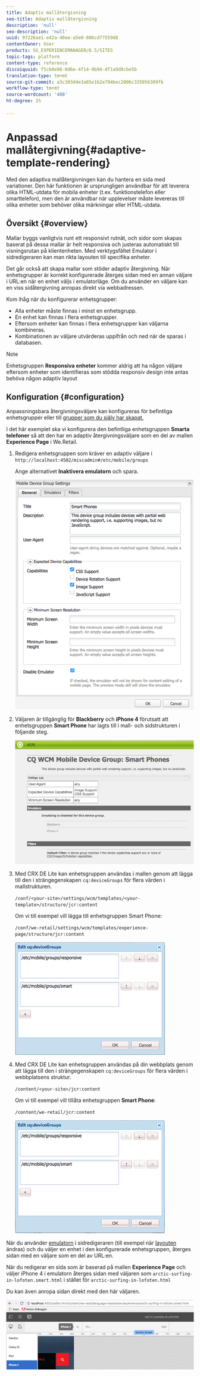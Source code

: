 ```yaml
---
title: Adaptiv mallåtergivning
seo-title: Adaptiv mallåtergivning
description: 'null'
seo-description: 'null'
uuid: 97226ae1-e42a-40ae-a5e0-886cd77559d8
contentOwner: User
products: SG_EXPERIENCEMANAGER/6.5/SITES
topic-tags: platform
content-type: reference
discoiquuid: f5cb0e98-0d6e-4f14-9b94-df1a9d8cbe5b
translation-type: tm+mt
source-git-commit: a3c303d4e3a85e1b2e794bec2006c335056309fb
workflow-type: tm+mt
source-wordcount: '488'
ht-degree: 1%

---
```



# Anpassad mallåtergivning{#adaptive-template-rendering}

Med den adaptiva mallåtergivningen kan du hantera en sida med variationer. Den här funktionen är ursprungligen användbar för att leverera olika HTML-utdata för mobila enheter (t.ex. funktionstelefon eller smarttelefon), men den är användbar när upplevelser måste levereras till olika enheter som behöver olika märkningar eller HTML-utdata.

## Översikt {#overview}

Mallar byggs vanligtvis runt ett responsivt rutnät, och sidor som skapas baserat på dessa mallar är helt responsiva och justeras automatiskt till visningsrutan på klientenheten. Med verktygsfältet Emulator i sidredigeraren kan man rikta layouten till specifika enheter.

Det går också att skapa mallar som stöder adaptiv återgivning. När enhetsgrupper är korrekt konfigurerade återges sidan med en annan väljare i URL:en när en enhet väljs i emulatorläge. Om du använder en väljare kan en viss sidåtergivning anropas direkt via webbadressen.

Kom ihåg när du konfigurerar enhetsgrupper:

* Alla enheter måste finnas i minst en enhetsgrupp.
* En enhet kan finnas i flera enhetsgrupper.
* Eftersom enheter kan finnas i flera enhetsgrupper kan väljarna kombineras.
* Kombinationen av väljare utvärderas uppifrån och ned när de sparas i databasen.

>[!NOTE]
>
>Enhetsgruppen **Responsiva enheter** kommer aldrig att ha någon väljare eftersom enheter som identifieras som stödda responsiv design inte antas behöva någon adaptiv layout

## Konfiguration {#configuration}

Anpassningsbara återgivningsväljare kan konfigureras för befintliga enhetsgrupper eller till [grupper som du själv har skapat.](/help/sites-developing/mobile.md#device-groups)

I det här exemplet ska vi konfigurera den befintliga enhetsgruppen **Smarta telefoner** så att den har en adaptiv återgivningsväljare som en del av mallen **Experience Page** i We.Retail.

1. Redigera enhetsgruppen som kräver en adaptiv väljare i `http://localhost:4502/miscadmin#/etc/mobile/groups`

   Ange alternativet **Inaktivera emulatorn** och spara.

   ![chlimage_1-157](assets/chlimage_1-157.png)

1. Väljaren är tillgänglig för **Blackberry** och **iPhone 4** förutsatt att enhetsgruppen **Smart Phone** har lagts till i mall- och sidstrukturen i följande steg.

   ![chlimage_1-158](assets/chlimage_1-158.png)

1. Med CRX DE Lite kan enhetsgruppen användas i mallen genom att lägga till den i strängegenskapen `cq:deviceGroups` för flera värden i mallstrukturen.

   `/conf/<your-site>/settings/wcm/templates/<your-template>/structure/jcr:content`

   Om vi till exempel vill lägga till enhetsgruppen Smart Phone:

   `/conf/we-retail/settings/wcm/templates/experience-page/structure/jcr:content`

   ![chlimage_1-159](assets/chlimage_1-159.png)

1. Med CRX DE Lite kan enhetsgruppen användas på din webbplats genom att lägga till den i strängegenskapen `cq:deviceGroups` för flera värden i webbplatsens struktur.

   `/content/<your-site>/jcr:content`

   Om vi till exempel vill tillåta enhetsgruppen **Smart Phone**:

   `/content/we-retail/jcr:content`

   ![chlimage_1-160](assets/chlimage_1-160.png)

När du använder [emulatorn](/help/sites-authoring/responsive-layout.md#layout-definitions-device-emulation-and-breakpoints) i sidredigeraren (till exempel när [layouten](/help/sites-authoring/responsive-layout.md) ändras) och du väljer en enhet i den konfigurerade enhetsgruppen, återges sidan med en väljare som en del av URL:en.

När du redigerar en sida som är baserad på mallen **Experience Page** och väljer iPhone 4 i emulatorn återges sidan med väljaren som `arctic-surfing-in-lofoten.smart.html` i stället för `arctic-surfing-in-lofoten.html`

Du kan även anropa sidan direkt med den här väljaren.

![chlimage_1-161](assets/chlimage_1-161.png)

